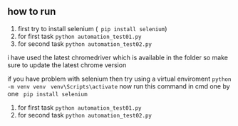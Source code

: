 ## how to run 
1. first try to install selenium (``` pip install selenium```)
2. for first task   ``` python automation_test01.py ```
3. for second task  ``` python automation_test02.py ```

i have used the latest chromedriver which is available in the folder 
so make sure to update the latest chrome version

if you have problem with selenium then try using a virtual enviroment 
``` python -m venv venv  ```
``` venv\Scripts\activate ``` 
now run this command in cmd one by one
``` pip install selenium```

1. for first task   ``` python automation_test01.py ```
2. for second task  ``` python automation_test02.py ```